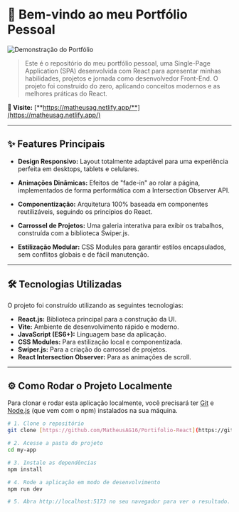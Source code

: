 # 🚀 Bem-vindo ao meu Portfólio Pessoal

![Demonstração do Portfólio](https://i.imgur.com/HwswFgC.png)

> Este é o repositório do meu portfólio pessoal, uma Single-Page Application (SPA) desenvolvida com React para apresentar minhas habilidades, projetos e jornada como desenvolvedor Front-End. O projeto foi construído do zero, aplicando conceitos modernos e as melhores práticas do React.

**🔗 Visite:** [**https://matheusag.netlify.app/**](https://matheusag.netlify.app/)

---

## ✨ Features Principais

* **Design Responsivo:** Layout totalmente adaptável para uma experiência perfeita em desktops, tablets e celulares.

* **Animações Dinâmicas:** Efeitos de "fade-in" ao rolar a página, implementados de forma performática com a Intersection Observer API.

* **Componentização:** Arquitetura 100% baseada em componentes reutilizáveis, seguindo os princípios do React.

* **Carrossel de Projetos:** Uma galeria interativa para exibir os trabalhos, construída com a biblioteca Swiper.js.

* **Estilização Modular:** CSS Modules para garantir estilos encapsulados, sem conflitos globais e de fácil manutenção.

---

## 🛠️ Tecnologias Utilizadas

O projeto foi construído utilizando as seguintes tecnologias:

* **React.js:** Biblioteca principal para a construção da UI.
* **Vite:** Ambiente de desenvolvimento rápido e moderno.
* **JavaScript (ES6+):** Linguagem base da aplicação.
* **CSS Modules:** Para estilização local e componentizada.
* **Swiper.js:** Para a criação do carrossel de projetos.
* **React Intersection Observer:** Para as animações de scroll.

---

## ⚙️ Como Rodar o Projeto Localmente

Para clonar e rodar esta aplicação localmente, você precisará ter [Git](https://git-scm.com) e [Node.js](https://nodejs.org/en/) (que vem com o npm) instalados na sua máquina.

```bash
# 1. Clone o repositório
git clone [https://github.com/MatheusAG16/Portifolio-React](https://github.com/MatheusAG16/Portifolio-React)

# 2. Acesse a pasta do projeto
cd my-app

# 3. Instale as dependências
npm install

# 4. Rode a aplicação em modo de desenvolvimento
npm run dev

# 5. Abra http://localhost:5173 no seu navegador para ver o resultado.
